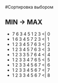 #Сортировка выбором
## MIN -> MAX
- 7 6 3 4 5 1 2 3   <| 0
- 1 6 3 4 5 7 2 3   <| 1
- 1 2 3 4 5 7 6 3   <| 2
- 1 2 3 4 5 7 6 3   <| 3
- 1 2 3 3 5 7 6 4   <| 4
- 1 2 3 3 4 7 6 5   <| 5
- 1 2 3 3 4 5 6 7   <| 6
- 1 2 3 3 4 5 6 7   <| 7
- 1 2 3 3 4 5 6 7   <| 8